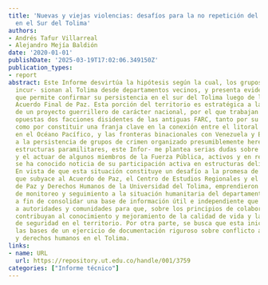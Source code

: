 ```yaml
---
title: 'Nuevas y viejas violencias: desafíos para la no repetición del conflicto armado
  en el Sur del Tolima'
authors:
- Andrés Tafur Villarreal
- Alejandro Mejía Baldión
date: '2020-01-01'
publishDate: '2025-03-19T17:02:06.349150Z'
publication_types:
- report
abstract: Este Informe desvirtúa la hipótesis según la cual, los grupos armados organizados
  incur- sionan al Tolima desde departamentos vecinos, y presenta evidencia consistente
  que permite confirmar su persistencia en el sur del Tolima luego de la firma del
  Acuerdo Final de Paz. Esta porción del territorio es estratégica a la consolidación
  de un proyecto guerrillero de carácter nacional, por el que trabajan desde orillas
  opuestas dos facciones disidentes de las antiguas FARC, tanto por su valor histórico,
  como por constituir una franja clave en la conexión entre el litoral colombiano
  en el Océano Pacífico, y las fronteras binacionales con Venezuela y Brasil. En cuanto
  a la persistencia de grupos de crimen organizado presumiblemente herederos de las
  estructuras paramilitares, este Infor- me plantea serias dudas sobre la posición
  y el actuar de algunos miembros de la Fuerza Pública, activos y en retiro, de quienes
  se ha conocido noticia de su participación activa en estructuras delincuenciales.
  En vista de que esta situación constituye un desafío a la promesa de no repetición
  que subyace al Acuerdo de Paz, el Centro de Estudios Regionales y el Observatorio
  de Paz y Derechos Humanos de la Universidad del Tolima, emprendieron un ejercicio
  de monitoreo y seguimiento a la situación humanitaria del departamento del Tolima,
  a fin de consolidar una base de información útil e independiente que dé herramientas
  a autoridades y comunidades para que, sobre los principios de colaboración y corresponsabilidad,
  contribuyan al conocimiento y mejoramiento de la calidad de vida y las condiciones
  de seguridad en el territorio. Por otra parte, se busca que esta iniciativa siente
  las bases de un ejercicio de documentación riguroso sobre conflicto armado, violencia
  y derechos humanos en el Tolima.
links:
- name: URL
  url: https://repository.ut.edu.co/handle/001/3759
categories: ["Informe técnico"]
---
```

